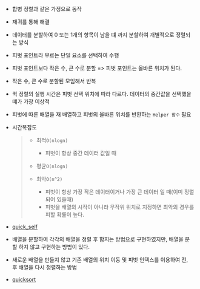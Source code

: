 - 합병 정렬과 같은 가정으로 동작
- 재귀를 통해 해결
- 데이터를 분할하여 0 또는 1개의 항목이 남을 떄 까지 분할하여 개별적으로 정렬되는 방식
- 피벗 포인트라 부르는 단일 요소를 선택하여 수행
- 피벗 포인트보다 작은 수, 큰 수로 분할 => 피벗 포인트는 올바른 위치가 된다.
- 작은 수, 큰 수로 분할된 모임해서 반복
- 퀵 정렬의 실행 시간은 피벗 선택 위치에 따라 다르다. 데이터의 중간값을 선택했을 떄가 가장 이상적
- 피벗에 따른 배열을 재 배열하고 피벗의 올바른 위치를 반환하는 `Helper 함수` 필요
- 시간복잡도
  > - 최적`O(nlogn)`
  >
  >   - 피벗이 항상 중간 데이터 값일 때
  >
  > - 평균`O(nlogn)`
  > - 최악`O(n^2)`
  >
  >   - 피벗이 항상 가장 작은 데이터이거나 가장 큰 데이터 일 때(이미 정렬되어 있을때)
  >   - 피벗을 배열의 시작이 아니라 무작위 위치로 지정하면 최악의 경우를 피할 확률이 높다.
- [quick_self](e.g/quick_self.js)
- 배열을 분할하여 각각의 배열을 정렬 후 합지는 방법으로 구현하였지만, 배열을 분할 하지 않고 구현하는 방법이 있다.
- 새로운 배열을 만들지 않고 기존 배열의 위치 이동 및 피벗 인덱스를 이용하여 전, 후 배열을 다시 정렬하는 방법

- [quicksort](e.g/quicksort.js.js)
